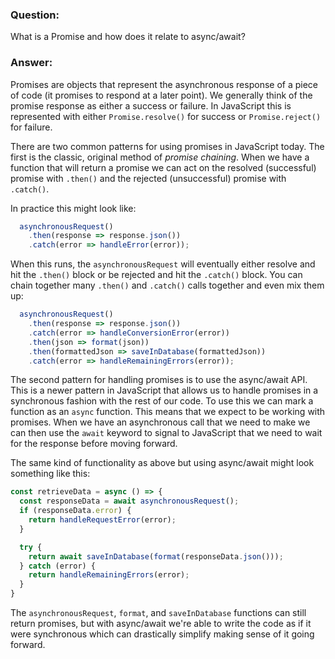 ### Question:
What is a Promise and how does it relate to async/await?

### Answer:

Promises are objects that represent the asynchronous response of a piece of code (it promises to respond at a later point). We generally think of the promise response as either a success or failure. In JavaScript this is represented with either `Promise.resolve()` for success or `Promise.reject()` for failure.

There are two common patterns for using promises in JavaScript today. The first is the classic, original method of _promise chaining_. When we have a function that will return a promise we can act on the resolved (successful) promise with `.then()` and the rejected (unsuccessful) promise with `.catch()`.

In practice this might look like:
```javascript
  asynchronousRequest()
    .then(response => response.json())
    .catch(error => handleError(error));
```

When this runs, the `asynchronousRequest` will eventually either resolve and hit the `.then()` block or be rejected and hit the `.catch()` block. You can chain together many `.then()` and `.catch()` calls together and even mix them up:

```javascript
  asynchronousRequest()
    .then(response => response.json())
    .catch(error => handleConversionError(error))
    .then(json => format(json))
    .then(formattedJson => saveInDatabase(formattedJson))
    .catch(error => handleRemainingErrors(error));
```

The second pattern for handling promises is to use the async/await API. This is a newer pattern in JavaScript that allows us to handle promises in a synchronous fashion with the rest of our code. To use this we can mark a function as an `async` function. This means that we expect to be working with promises. When we have an asynchronous call that we need to make we can then use the `await` keyword to signal to JavaScript that we need to wait for the response before moving forward.

The same kind of functionality as above but using async/await might look something like this:
```javascript
const retrieveData = async () => {
  const responseData = await asynchronousRequest();
  if (responseData.error) {
    return handleRequestError(error);
  }

  try {
    return await saveInDatabase(format(responseData.json()));
  } catch (error) {
    return handleRemainingErrors(error);
  }
}
```
The `asynchronousRequest`, `format`, and `saveInDatabase` functions can still return promises, but with async/await we're able to write the code as if it were synchronous which can drastically simplify making sense of it going forward.